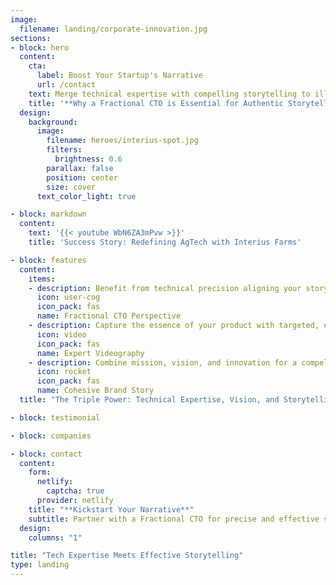 ```yaml
---
image:
  filename: landing/corporate-innovation.jpg
sections:
- block: hero
  content:
    cta:
      label: Boost Your Startup's Narrative
      url: /contact
    text: Merge technical expertise with compelling storytelling to illuminate your startup's innovation.
    title: '**Why a Fractional CTO is Essential for Authentic Storytelling**'
  design:
    background:
      image:
        filename: heroes/interius-spot.jpg
        filters:
          brightness: 0.6
        parallax: false
        position: center
        size: cover
      text_color_light: true

- block: markdown
  content:
    text: '{{< youtube WbN6ZA3mPvw >}}'
    title: 'Success Story: Redefining AgTech with Interius Farms'

- block: features
  content:
    items:
    - description: Benefit from technical precision aligning your story with industry insights.
      icon: user-cog
      icon_pack: fas
      name: Fractional CTO Perspective
    - description: Capture the essence of your product with targeted, engaging videography provided by our partner network.
      icon: video
      icon_pack: fas
      name: Expert Videography
    - description: Combine mission, vision, and innovation for a compelling brand narrative.
      icon: rocket
      icon_pack: fas
      name: Cohesive Brand Story
  title: "The Triple Power: Technical Expertise, Vision, and Storytelling"

- block: testimonial

- block: companies

- block: contact
  content:
    form:
      netlify:
        captcha: true
      provider: netlify
    title: "**Kickstart Your Narrative**"
    subtitle: Partner with a Fractional CTO for precise and effective storytelling.
  design:
    columns: "1"

title: "Tech Expertise Meets Effective Storytelling"
type: landing
---
```

